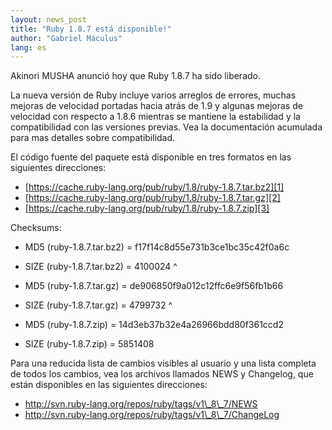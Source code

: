 ```yaml
---
layout: news_post
title: "Ruby 1.8.7 está disponible!"
author: "Gabriel Máculus"
lang: es
---
```


Akinori MUSHA anunció hoy que Ruby 1.8.7 ha sido liberado.

La nueva versión de Ruby incluye varios arreglos de errores, muchas
mejoras de velocidad portadas hacia atrás de 1.9 y algunas mejoras de
velocidad con respecto a 1.8.6 mientras se mantiene la estabilidad y la
compatibilidad con las versiones previas. Vea la documentación acumulada
para mas detalles sobre compatibilidad.

El código fuente del paquete está disponible en tres formatos en las
siguientes direcciones:

* [https://cache.ruby-lang.org/pub/ruby/1.8/ruby-1.8.7.tar.bz2][1]
* [https://cache.ruby-lang.org/pub/ruby/1.8/ruby-1.8.7.tar.gz][2]
* [https://cache.ruby-lang.org/pub/ruby/1.8/ruby-1.8.7.zip][3]

Checksums:

* MD5 (ruby-1.8.7.tar.bz2) = f17f14c8d55e731b3ce1bc35c42f0a6c
* SIZE (ruby-1.8.7.tar.bz2) = 4100024
^

* MD5 (ruby-1.8.7.tar.gz) = de906850f9a012c12ffc6e9f56fb1b66
* SIZE (ruby-1.8.7.tar.gz) = 4799732
^

* MD5 (ruby-1.8.7.zip) = 14d3eb37b32e4a26966bdd80f361ccd2
* SIZE (ruby-1.8.7.zip) = 5851408

Para una reducida lista de cambios visibles al usuario y una lista
completa de todos los cambios, vea los archivos llamados NEWS y
Changelog, que están disponibles en las siguientes direcciones:

* http://svn.ruby-lang.org/repos/ruby/tags/v1\_8\_7/NEWS
* http://svn.ruby-lang.org/repos/ruby/tags/v1\_8\_7/ChangeLog



[1]: https://cache.ruby-lang.org/pub/ruby/1.8/ruby-1.8.7.tar.bz2
[2]: https://cache.ruby-lang.org/pub/ruby/1.8/ruby-1.8.7.tar.gz
[3]: https://cache.ruby-lang.org/pub/ruby/1.8/ruby-1.8.7.zip
